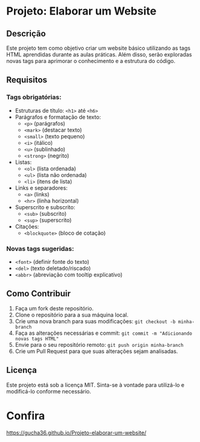 # Projeto: Elaborar um Website

## Descrição
Este projeto tem como objetivo criar um website básico utilizando as tags HTML aprendidas durante as aulas práticas. Além disso, serão exploradas novas tags para aprimorar o conhecimento e a estrutura do código.

## Requisitos
### Tags obrigatórias:
- Estruturas de título: `<h1>` até `<h6>`
- Parágrafos e formatação de texto:
  - `<p>` (parágrafos)
  - `<mark>` (destacar texto)
  - `<small>` (texto pequeno)
  - `<i>` (itálico)
  - `<u>` (sublinhado)
  - `<strong>` (negrito)
- Listas:
  - `<ol>` (lista ordenada)
  - `<ul>` (lista não ordenada)
  - `<li>` (itens de lista)
- Links e separadores:
  - `<a>` (links)
  - `<hr>` (linha horizontal)
- Superscrito e subscrito:
  - `<sub>` (subscrito)
  - `<sup>` (superscrito)
- Citações:
  - `<blockquote>` (bloco de cotação)

### Novas tags sugeridas:
- `<font>` (definir fonte do texto)
- `<del>` (texto deletado/riscado)
- `<abbr>` (abreviação com tooltip explicativo)

## Como Contribuir
1. Faça um fork deste repositório.
2. Clone o repositório para a sua máquina local.
3. Crie uma nova branch para suas modificações: `git checkout -b minha-branch`
4. Faça as alterações necessárias e commit: `git commit -m "Adicionando novas tags HTML"`
5. Envie para o seu repositório remoto: `git push origin minha-branch`
6. Crie um Pull Request para que suas alterações sejam analisadas.

## Licença
Este projeto está sob a licença MIT. Sinta-se à vontade para utilizá-lo e modificá-lo conforme necessário.

# Confira
https://gucha36.github.io/Projeto-elaborar-um-website/

